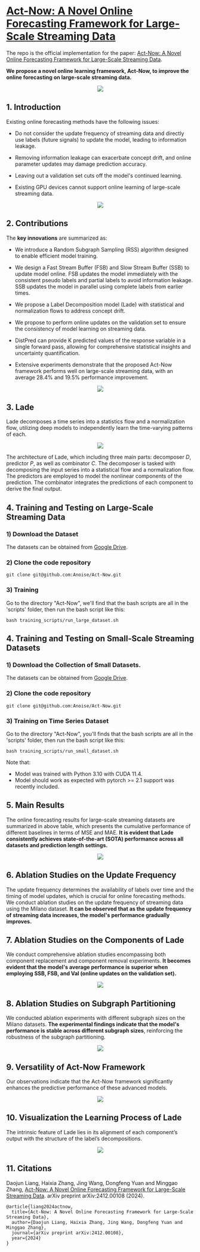 
# [Act-Now: A Novel Online Forecasting Framework for Large-Scale Streaming Data](https://arxiv.org/pdf/2412.00108)

The repo is the official implementation for the paper: [Act-Now: A Novel Online Forecasting Framework for Large-Scale Streaming Data](https://arxiv.org/pdf/2412.00108).

**We propose a novel online learning framework, Act-Now, to improve the online forecasting on large-scale streaming data.**

<div align=center><img src="figs/issues.jpg"></div>

## 1. Introduction

Existing online forecasting methods have the following issues:

- Do not consider the update frequency of streaming data and directly use labels (future signals) to update the model, leading to information leakage.

- Removing information leakage can exacerbate concept drift, and online parameter updates may damage prediction accuracy.

- Leaving out a validation set cuts off the model's continued learning.

- Existing GPU devices cannot support online learning of large-scale streaming data.

<div align=center><img src="figs/infoleak.jpg"></div>

## 2. Contributions

 The **key innovations** are summarized as:
- We introduce a Random Subgraph Sampling (RSS) algorithm designed to enable efficient model training. 

-  We design a Fast Stream Buffer (FSB) and Slow Stream Buffer (SSB) to update model online. FSB updates the model immediately with the consistent pseudo labels and partial labels to avoid information leakage. SSB updates the model in parallel using complete labels from earlier times. 

- We propose a Label Decomposition model (Lade) with statistical and normalization flows to address concept drift.

- We propose to perform online updates on the validation set to ensure the consistency of model learning on streaming data. 

- DistPred can provide K predicted values of the response variable in a single forward pass, allowing for comprehensive statistical insights and uncertainty quantification.

- Extensive experiments demonstrate that the proposed Act-Now framework performs well on large-scale streaming data, with an average 28.4% and 19.5% performance improvement.

<div align=center><img src="figs/buffer.jpg" ></div>

## 3. Lade

Lade decomposes a time series into a statistics flow and a normalization flow, utilizing deep models to independently learn the time-varying patterns of each.

<div align=center><img src="figs/lade.jpg" ></div>

The architecture of Lade, which including three main parts: decomposer *D*, predictor *P*, as well as combinator *C*. The decomposer is tasked with decomposing the input series into a statistical flow and a normalization flow. The predictors are employed to model the nonlinear components of the prediction. The combinator integrates the predictions of each component to derive the final output.

## 4. Training and Testing on Large-Scale Streaming Data

### 1) Download the Dataset
The datasets can be obtained from [Google Drive](https://drive.google.com/drive/folders/1ClfRmgmTo8MRlutAEZyaTi5wwuyIhs4k?usp=sharing).

### 2) Clone the code repository
```git
git clone git@github.com:Anoise/Act-Now.git
```

### 3) Training
Go to the directory "Act-Now", we'll find that the bash scripts are all in the 'scripts' folder, then run the bash script like this:
```shell
bash training_scripts/run_large_dataset.sh 
```


## 4. Training and Testing on Small-Scale Streaming Datasets


### 1) Download the Collection of Small Datasets.

The datasets can be obtained from [Google Drive](https://drive.google.com/drive/folders/1ClfRmgmTo8MRlutAEZyaTi5wwuyIhs4k?usp=sharing).


### 2) Clone the code repository
```git
git clone git@github.com:Anoise/Act-Now.git
```

### 3) Training on Time Series Dataset
Go to the directory "Act-Now", you'll finds that the bash scripts are all in the 'scripts' folder, then run the bash script like this:

```shell
bash training_scripts/run_small_dataset.sh
```

Note that:
- Model was trained with Python 3.10 with CUDA 11.4.
- Model should work as expected with pytorch >= 2.1 support was recently included.


## 5. Main Results


The online forecasting results for large-scale streaming datasets are summarized in above table, which presents the cumulative performance of different baselines in terms of MSE and MAE. 
**It is evident that Lade consistently achieves state-of-the-art (SOTA) performance across all datasets and prediction length settings.**

<div align=center><img src="figs/main_perfomance.png"></div>


## 6. Ablation Studies on the Update Frequency

The update frequency determines the availability of labels over time and the timing of model updates, which is crucial for online forecasting methods. We conduct ablation studies on the update frequency of streaming data using the Milano dataset.
**It can be observed that as the update frequency of streaming data increases, the model's performance gradually improves.**

## 7. Ablation Studies on the Components of Lade

We conduct comprehensive ablation studies encompassing both component replacement and component removal experiments.
**It becomes evident that the model's average performance is superior when employing SSB, FSB, and Val (online updates on the validation set).**

<div align=center><img src="figs/freqvariant.jpg"></div>




## 8. Ablation Studies on Subgraph Partitioning

We conducted ablation experiments with different subgraph sizes on the Milano datasets. **The experimental findings indicate that the model's performance is stable across different subgraph sizes**, reinforcing the robustness of the subgraph partitioning.

<div align=center><img src="figs/subgraph_partition.png"></div>


## 9. Versatility of Act-Now Framework

Our observations indicate that the Act-Now framework significantly enhances the predictive performance of these advanced models.

<div align=center><img src="figs/versatility.png"></div>


## 10. Visualization the Learning Process of Lade


The intrinsic feature of Lade lies in its alignment of each component’s output with the structure of the label’s decompositions.

<div align=center><img src="figs/vis_mvd.jpg"></div>


## 11. Citations

Daojun Liang, Haixia Zhang, Jing Wang, Dongfeng Yuan and Minggao Zhang, [Act-Now: A Novel Online Forecasting Framework for Large-Scale Streaming Data](https://arxiv.org/pdf/2412.00108). arXiv preprint arXiv:2412.00108 (2024).

```
@article{liang2024actnow,
  title={Act-Now: A Novel Online Forecasting Framework for Large-Scale Streaming Data},
  author={Daojun Liang, Haixia Zhang, Jing Wang, Dongfeng Yuan and Minggao Zhang},
  journal={arXiv preprint arXiv:2412.00108},
  year={2024}
}
```
<!--
-->

